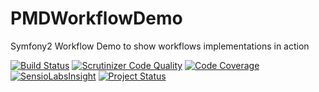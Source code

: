 PMDWorkflowDemo
=====================

Symfony2 Workflow Demo to show workflows implementations in action

[![Build Status](https://secure.travis-ci.org/piotrminkina/workflow-demo.png)](https://travis-ci.org/piotrminkina/workflow-demo)
[![Scrutinizer Code Quality](https://scrutinizer-ci.com/g/piotrminkina/workflow-demo/badges/quality-score.png?b=master)](https://scrutinizer-ci.com/g/piotrminkina/workflow-demo/?branch=master)
[![Code Coverage](https://scrutinizer-ci.com/g/piotrminkina/workflow-demo/badges/coverage.png?b=master)](https://scrutinizer-ci.com/g/piotrminkina/workflow-demo/?branch=master)
[![SensioLabsInsight](https://insight.sensiolabs.com/projects/b94c2a97-46a5-4c9c-9313-44fc1930e539/mini.png)](https://insight.sensiolabs.com/projects/b94c2a97-46a5-4c9c-9313-44fc1930e539)
[![Project Status](http://stillmaintained.com/piotrminkina/workflow-demo.png)](http://stillmaintained.com/piotrminkina/workflow-demo)
